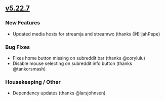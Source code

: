 ## [v5.22.7](https://github.com/honestbleeps/Reddit-Enhancement-Suite/releases/v5.22.7)

### New Features

- Updated media hosts for streamja and streamwo (thanks @ElijahPepe)

### Bug Fixes

- Fixes home button missing on subreddit bar (thanks @corylulu)
- Disable mouse selecting on subreddit info button (thanks @tankorsmash)

### Housekeeping / Other

- Dependency updates (thanks @larsjohnsen)
